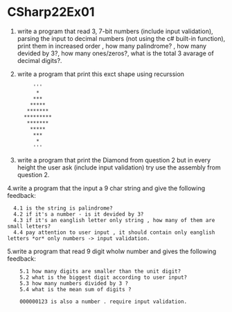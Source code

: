 # CSharp22Ex01 



 1. write a program that read 3, 7-bit numbers (include input validation),
	        parsing the input to decimal numbers (not using the c# built-in function),
	        print them in increased order , how many palindrome? , how many devided by 3?, 
          how many ones/zeros?, what is the total 3 avarage of decimal digits?. 
  
	  
 2. write a program that print this exct shape using recurssion	
             
             '''
              *
             ***
            *****
           *******
          *********
           *******
            *****
             ***
              *
             '''
             
             
3. write a program that print the Diamond from question 2 but in every height the user ask (include input validation) 
		    try use the assembly from question 2. <br/> 
		
4.write a program that the input a 9 char string and give the following feedback:
      
      4.1 is the string is palindrome?
      4.2 if it's a number - is it devided by 3?
      4.3 if it's an eanglish letter only string , how many of them are small letters?
      4.4 pay attention to user input , it should contain only eanglish letters *or* only numbers -> input validation.
          
     
	
	
  5.write a program that read 9 digit wholw number and gives the following feedback: 
		
		5.1 how many digits are smaller than the unit digit? 
		5.2 what is the biggest digit according to user input? 
		5.3 how many numbers divided by 3 ? 
		5.4 what is the mean sum of digits ?
		
		000000123 is also a number . require input validation.	
														
													 	   







